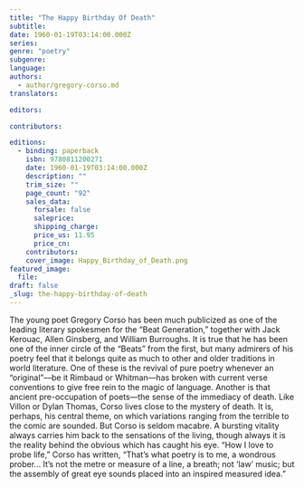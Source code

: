 ```yaml
---
title: "The Happy Birthday Of Death"
subtitle:
date: 1960-01-19T03:14:00.000Z
series:
genre: "poetry"
subgenre:
language:
authors:
  - author/gregory-corso.md
translators:

editors:

contributors:

editions:
  - binding: paperback
    isbn: 9780811200271
    date: 1960-01-19T03:14:00.000Z
    description: ""
    trim_size: ""
    page_count: "92"
    sales_data:
      forsale: false
      saleprice:
      shipping_charge:
      price_us: 11.95
      price_cn:
    contributors:
    cover_image: Happy_Birthday_of_Death.png
featured_image:
  file:
draft: false
_slug: the-happy-birthday-of-death
---
```


The young poet Gregory Corso has been much publicized as one of the leading literary spokesmen for the “Beat Generation,” together with Jack Kerouac, Allen Ginsberg, and William Burroughs. It is true that he has been one of the inner circle of the “Beats” from the first, but many admirers of his poetry feel that it belongs quite as much to other and older traditions in world literature. One of these is the revival of pure poetry whenever an “original”––be it Rimbaud or Whitman––has broken with current verse conventions to give free rein to the magic of language. Another is that ancient pre-occupation of poets––the sense of the immediacy of death. Like Villon or Dylan Thomas, Corso lives close to the mystery of death. It is, perhaps, his central theme, on which variations ranging from the terrible to the comic are sounded. But Corso is seldom macabre. A bursting vitality always carries him back to the sensations of the living, though always it is the reality behind the obvious which has caught his eye. “How I love to probe life,” Corso has written, “That’s what poetry is to me, a wondrous prober… It’s not the metre or measure of a line, a breath; not ‘law’ music; but the assembly of great eye sounds placed into an inspired measured idea.”

